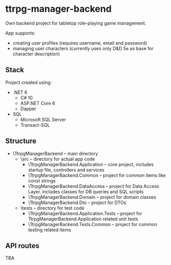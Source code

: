 # ttrpg-manager-backend

Own backend project for tabletop role-playing game management.

App supports:
- creating user profiles (requires username, email and password)
- managing user characters (currently uses only D&D 5e as base for character description)

## Stack
Project created using:
- .NET 6
    - C# 10
    - ASP.NET Core 6
    - Dapper
- SQL
    - Microsoft SQL Server
    - Transact-SQL

## Structure
- \TtrpgManagerBackend – main directory
    - \src – directory for actual app code
        - \TtrpgManagerBackend.Application – core project, includes startup file, controllers and services
        - \TtrpgManagerBackend.Common – project for common items like const strings
        - \TtrpgManagerBackend.DataAccess – project for Data Access Layer, includes classes for DB queries and SQL scripts
        - \TtrpgManagerBackend.Domain – project for domain classes
        - \TtrpgManagerBackend.Dto – project for DTOs
    - \tests – directory for test code
        - \TtrpgManagerBackend.Application.Tests – project for TtrpgManagerBackend.Application related unit tests
        - \TtrpgManagerBackend.Tests.Common – project for common testing related items

## API routes
TBA